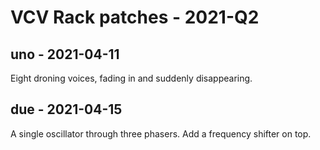 # VCV Rack patches - 2021-Q2

## uno - 2021-04-11

Eight droning voices, fading in and suddenly disappearing.

## due - 2021-04-15

A single oscillator through three phasers. Add a frequency shifter on top.
